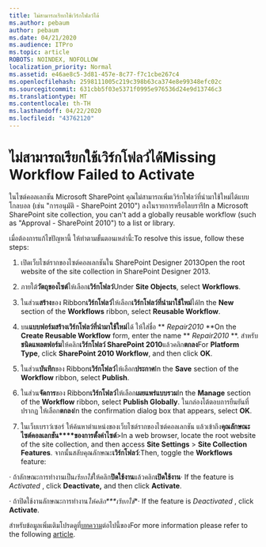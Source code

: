 ```yaml
---
title: ไม่สามารถเรียกใช้เวิร์กโฟลว์ได้
ms.author: pebaum
author: pebaum
ms.date: 04/21/2020
ms.audience: ITPro
ms.topic: article
ROBOTS: NOINDEX, NOFOLLOW
localization_priority: Normal
ms.assetid: e46ae8c5-3d81-457e-8c77-f7c1cbe267c4
ms.openlocfilehash: 2598111005c219c398b63ca374e8e99348efc02c
ms.sourcegitcommit: 631cbb5f03e5371f0995e976536d24e9d13746c3
ms.translationtype: MT
ms.contentlocale: th-TH
ms.lasthandoff: 04/22/2020
ms.locfileid: "43762120"
---
```

# <a name="missing-workflow-failed-to-activate"></a><span data-ttu-id="c6c5a-102">ไม่สามารถเรียกใช้เวิร์กโฟลว์ได้</span><span class="sxs-lookup"><span data-stu-id="c6c5a-102">Missing Workflow Failed to Activate</span></span>

<span data-ttu-id="c6c5a-103">ในไซต์คอลเลกชัน Microsoft SharePoint คุณไม่สามารถเพิ่มเวิร์กโฟลว์ที่นํามาใช้ใหม่ได้แบบโกลบอล (เช่น "การอนุมัติ - SharePoint 2010") ลงในรายการหรือไลบรารี</span><span class="sxs-lookup"><span data-stu-id="c6c5a-103">In a Microsoft SharePoint site collection, you can't add a globally reusable workflow (such as "Approval - SharePoint 2010") to a list or library.</span></span>
  
<span data-ttu-id="c6c5a-104">เมื่อต้องการแก้ไขปัญหานี้ ให้ทําตามขั้นตอนเหล่านี้:</span><span class="sxs-lookup"><span data-stu-id="c6c5a-104">To resolve this issue, follow these steps:</span></span> 
  
1. <span data-ttu-id="c6c5a-105">เปิดเว็บไซต์รากของไซต์คอลเลกชันใน SharePoint Designer 2013</span><span class="sxs-lookup"><span data-stu-id="c6c5a-105">Open the root website of the site collection in SharePoint Designer 2013.</span></span>
  
2. <span data-ttu-id="c6c5a-106">ภายใต้**วัตถุของไซต์**ให้เลือก**เวิร์กโฟลว์**</span><span class="sxs-lookup"><span data-stu-id="c6c5a-106">Under **Site Objects**, select **Workflows**.</span></span> 
  
3. <span data-ttu-id="c6c5a-107">ในส่วน**สร้าง**ของ Ribbon**เวิร์กโฟลว์**ให้เลือก**เวิร์กโฟลว์ที่นํามาใช้ใหม่**ได้</span><span class="sxs-lookup"><span data-stu-id="c6c5a-107">In the **New** section of the **Workflows** ribbon, select **Reusable Workflow**.</span></span> 
  
4. <span data-ttu-id="c6c5a-108">บน**แบบฟอร์มสร้างเวิร์กโฟลว์ที่นํามาใช้ใหม่**ได้ ให้ใส่ชื่อ \*\* *Repair2010* \*\*</span><span class="sxs-lookup"><span data-stu-id="c6c5a-108">On the **Create Reusable Workflow** form, enter the name \*\* *Repair2010* \*\*.</span></span> <span data-ttu-id="c6c5a-109">สําหรับ**ชนิดแพลตฟอร์ม**ให้คลิก**เวิร์กโฟลว์ SharePoint 2010**แล้วคลิก**ตกลง**</span><span class="sxs-lookup"><span data-stu-id="c6c5a-109">For **Platform Type**, click **SharePoint 2010 Workflow**, and then click **OK**.</span></span> 
  
1. <span data-ttu-id="c6c5a-110">ในส่วน**บันทึก**ของ Ribbon**เวิร์กโฟลว์**ให้เลือก**ประกาศ**</span><span class="sxs-lookup"><span data-stu-id="c6c5a-110">In the **Save** section of the **Workflow** ribbon, select **Publish**.</span></span> 
  
2. <span data-ttu-id="c6c5a-111">ในส่วน**จัดการ**ของ Ribbon**เวิร์กโฟลว์**ให้เลือก**เผยแพร่แบบรวม**</span><span class="sxs-lookup"><span data-stu-id="c6c5a-111">In the **Manage** section of the **Workflow** ribbon, select **Publish Globally**.</span></span> <span data-ttu-id="c6c5a-112">ในกล่องโต้ตอบการยืนยันที่ปรากฏ ให้เลือก**ตกลง**</span><span class="sxs-lookup"><span data-stu-id="c6c5a-112">In the confirmation dialog box that appears, select **OK**.</span></span> 
  
3. <span data-ttu-id="c6c5a-113">ในเว็บเบราว์เซอร์ ให้ค้นหาตําแหน่งของเว็บไซต์รากของไซต์คอลเลกชัน แล้วเข้าถึง**คุณลักษณะไซต์คอลเลกชัน\*\*\*\*ของการตั้งค่าไซต์**\></span><span class="sxs-lookup"><span data-stu-id="c6c5a-113">In a web browser, locate the root website of the site collection, and then access **Site Settings** \> **Site Collection Features**.</span></span> <span data-ttu-id="c6c5a-114">จากนั้นสลับคุณลักษณะ**เวิร์กโฟลว์**:</span><span class="sxs-lookup"><span data-stu-id="c6c5a-114">Then, toggle the **Workflows** feature:</span></span> 
  
<span data-ttu-id="c6c5a-115">· ถ้าลักษณะการทํางานเป็น*เรียกใช้*ให้คลิก**ปิดใช้งาน**แล้วคลิก**เปิดใช้งาน**</span><span class="sxs-lookup"><span data-stu-id="c6c5a-115">· If the feature is  *Activated*  , click **Deactivate,** and then click **Activate**.</span></span> 
  
<span data-ttu-id="c6c5a-116">· ถ้าปิดใช้งานลักษณะการทํางาน*ให้คลิก\*\*\*เรียกใช้*\*</span><span class="sxs-lookup"><span data-stu-id="c6c5a-116">· If the feature is  *Deactivated*  , click **Activate**.</span></span> 
  
<span data-ttu-id="c6c5a-117">สําหรับข้อมูลเพิ่มเติมโปรดดูที่[บทความ](https://go.microsoft.com/fwlink/?linkid=2047770&amp;clcid=0x409)ต่อไปนี้ของ</span><span class="sxs-lookup"><span data-stu-id="c6c5a-117">For more information please refer to the following [article](https://go.microsoft.com/fwlink/?linkid=2047770&amp;clcid=0x409).</span></span>
  

